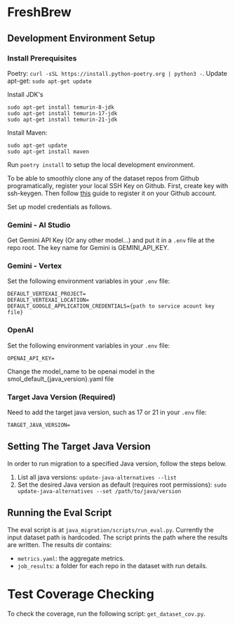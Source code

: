 # FreshBrew


## Development Environment Setup
### Install Prerequisites
Poetry: `curl -sSL https://install.python-poetry.org | python3 -`.
Update apt-get: `sudo apt-get update`

Install JDK's
```
sudo apt-get install temurin-8-jdk
sudo apt-get install temurin-17-jdk
sudo apt-get install temurin-21-jdk
```

Install Maven:
```
sudo apt-get update
sudo apt-get install maven
```

Run `poetry install` to setup the local development environment.

To be able to smoothly clone any of the dataset repos from Github programatically, register your local SSH Key on Github. First, create key with ssh-keygen. Then follow [this](
https://docs.github.com/en/authentication/connecting-to-github-with-ssh/adding-a-new-ssh-key-to-your-github-account) guide to register it on your Github account.

Set up model credentials as follows.

### Gemini - AI Studio
Get Gemini API Key (Or any other model...) and put it in a `.env` file at the repo root. The key name for Gemini is GEMINI_API_KEY.

### Gemini - Vertex
Set the following environment variables in your `.env` file:
```
DEFAULT_VERTEXAI_PROJECT=
DEFAULT_VERTEXAI_LOCATION=
DEFAULT_GOOGLE_APPLICATION_CREDENTIALS={path to service acount key file}
```
### OpenAI
Set the following environment variables in your `.env` file:
```
OPENAI_API_KEY=
```
Change the model_name to be openai model in the smol_default_{java_version}.yaml file

### Target Java Version (Required)
Need to add the target java version, such as 17 or 21 in your `.env` file: 
```
TARGET_JAVA_VERSION=
```

## Setting The Target Java Version
In order to run migration to a specified Java version, follow the steps below.

1. List all java versions:
`update-java-alternatives --list`
1. Set the desired Java version as default (requires root permissions):
`sudo update-java-alternatives --set /path/to/java/version`

## Running the Eval Script
The eval script is at `java_migration/scripts/run_eval.py`. Currently the input dataset path is hardcoded.
The script prints the path where the results are written.
The results dir contains:
- `metrics.yaml`: the aggregate metrics.
- `job_results`: a folder for each repo in the dataset with run details.


# Test Coverage Checking

To check the coverage, run the following script: `get_dataset_cov.py`.